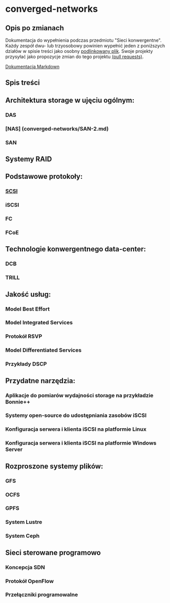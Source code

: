 # converged-networks

## Opis po zmianach
Dokumentacja do wypełnienia podczas przedmiotu "Sieci konwergentne".
Każdy zespół dwu- lub trzyosobowy powinien wypełnić jeden z poniższych działów w spisie treści
jako osobny [podlinkowany plik](FCoE.md).
Swoje projekty przysyłać jako propozycje zmian do tego projektu [(pull requests)](https://help.github.com/articles/about-pull-requests/).

[Dokumentacja Markdown](https://guides.github.com/features/mastering-markdown/)

## Spis treści

## Architektura storage w ujęciu ogólnym:
### DAS
### [NAS] (converged-networks/SAN-2.md)
### SAN

## Systemy RAID

## Podstawowe protokoły:
### [SCSI](scsi/scsi.md)
### iSCSI
### FC
### FCoE 

## Technologie konwergentnego data-center:
### DCB
### TRILL

## Jakość usług:
### Model Best Effort
### Model Integrated Services
### Protokół RSVP
### Model Differentiated Services
### Przykłady DSCP

## Przydatne narzędzia:
### Aplikacje do pomiarów wydajności storage na przykładzie Bonnie++
### Systemy open-source do udostępniania zasobów iSCSI
### Konfiguracja serwera i klienta iSCSI na platformie Linux
### Konfiguracja serwera i klienta iSCSI na platformie Windows Server

## Rozproszone systemy plików: 
### GFS
### OCFS
### GPFS
### System Lustre
### System Ceph

## Sieci sterowane programowo
### Koncepcja SDN
### Protokół OpenFlow
### Przełączniki programowalne

